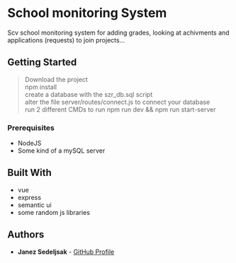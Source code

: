 # School monitoring System

Scv school monitoring system for adding grades, looking at achivments and applications (requests) to join projects...

## Getting Started

> Download the project<br/>
> npm install<br/>
> create a database with the szr_db.sql script<br/>
> alter the file server/routes/connect.js to connect your database<br/>
> run 2 different CMDs to run npm run dev && npm run start-server <br/>

### Prerequisites

* NodeJS 
* Some kind of a mySQL server

## Built With

* vue
* express
* semantic ui 
* some random js libraries

## Authors

* **Janez Sedeljsak** - [GitHub Profile](https://github.com/JanezSedeljsak)
